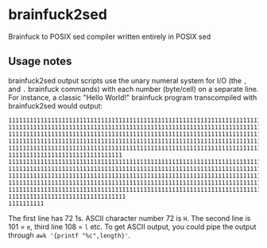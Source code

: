 # brainfuck2sed
Brainfuck to POSIX sed compiler written entirely in POSIX sed

## Usage notes
brainfuck2sed output scripts use the unary numeral system for I/O (the `,` and
`.` brainfuck commands) with each number (byte/cell) on a separate line. For
instance, a classic "Hello World!" brainfuck program transcompiled with
brainfuck2sed would output:

	111111111111111111111111111111111111111111111111111111111111111111111111
	11111111111111111111111111111111111111111111111111111111111111111111111111111111111111111111111111111
	111111111111111111111111111111111111111111111111111111111111111111111111111111111111111111111111111111111111
	111111111111111111111111111111111111111111111111111111111111111111111111111111111111111111111111111111111111
	111111111111111111111111111111111111111111111111111111111111111111111111111111111111111111111111111111111111111
	11111111111111111111111111111111
	111111111111111111111111111111111111111111111111111111111111111111111111111111111111111
	111111111111111111111111111111111111111111111111111111111111111111111111111111111111111111111111111111111111111
	111111111111111111111111111111111111111111111111111111111111111111111111111111111111111111111111111111111111111111
	111111111111111111111111111111111111111111111111111111111111111111111111111111111111111111111111111111111111
	1111111111111111111111111111111111111111111111111111111111111111111111111111111111111111111111111111
	111111111111111111111111111111111
	1111111111

The first line has 72 1s. ASCII character number 72 is `H`. The second line is
101 = `e`, third line 108 = `l` etc. To get ASCII output, you could pipe the
output through `awk '{printf "%c",length}'`.
